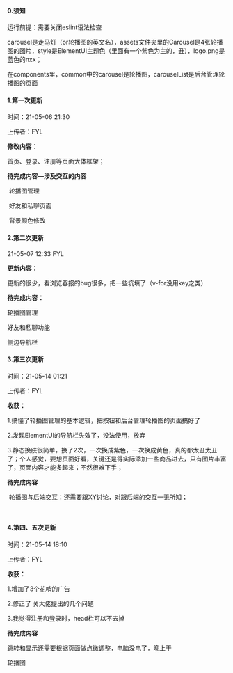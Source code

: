 #### 0.须知

运行前提：需要关闭eslint语法检查

carousel是走马灯（or轮播图的英文名），assets文件夹里的Carousel是4张轮播图的图片，style是ElementUI主题色（里面有一个紫色为主的，丑），logo.png是蓝色的nxx；

在components里，common中的carousel是轮播图，carouselList是后台管理轮播图的页面

#### 1.第一次更新

时间：21-05-06 21:30

上传者：FYL

**修改内容：**

首页、登录、注册等页面大体框架；

**待完成内容—涉及交互的内容**

​	轮播图管理

​	好友和私聊页面

​	背景颜色修改

#### 2.第二次更新

21-05-07 12:33 FYL

**更新内容：**

更新的很少，看浏览器报的bug很多，把一些坑填了（v-for没用key之类）

**待完成内容：**

轮播图管理

好友和私聊功能

侧边导航栏

#### 3.第三次更新

时间：21-05-14 01:21

上传者：FYL

**收获：**

1.搞懂了轮播图管理的基本逻辑，把按钮和后台管理轮播图的页面搞好了

2.发现ElementUI的导航栏失效了，没法使用，放弃

3.静态换肤很简单，换了2次，一次换成紫色，一次换成黄色，真的都太丑太丑了；个人感觉，要想页面好看，关键还是得实际添加一些商品进去，只有图片丰富了，页面内容才能多起来；不然很难下手；

**待完成内容**

​	轮播图与后端交互：还需要跟XY讨论，对跟后端的交互一无所知；

​	

#### 4.第四、五次更新

时间：21-05-14 18:10

上传者：FYL

**收获：**

1.增加了3个花哨的广告

2.修正了 关大佬提出的几个问题

3.我觉得注册和登录时，head栏可以不去掉

**待完成内容**

跳转和显示还需要根据页面做点微调整，电脑没电了，晚上干

轮播图